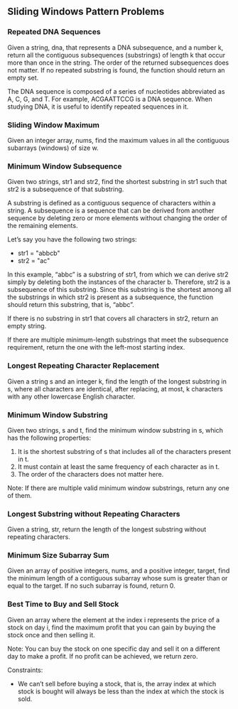 ## Sliding Windows Pattern Problems

### Repeated DNA Sequences
Given a string, dna, that represents a DNA subsequence, and a number k, return all the contiguous subsequences (substrings) of length k that occur more than once in the string. The order of the returned subsequences does not matter. If no repeated substring is found, the function should return an empty set.

The DNA sequence is composed of a series of nucleotides abbreviated as A, C, G, and T. For example, ACGAATTCCG is a DNA sequence.  When studying DNA, it is useful to identify repeated sequences in it.


### Sliding Window Maximum
Given an integer array, nums, find the maximum values in all the contiguous subarrays (windows) of size w.


### Minimum Window Subsequence
Given two strings, str1 and str2, find the shortest substring in str1 such that str2 is a subsequence of that substring.

A substring is defined as a contiguous sequence of characters within a string. A subsequence is a sequence that can be derived from another sequence by deleting zero or more elements without changing the order of the remaining elements.

Let’s say you have the following two strings:
- str1 = "abbcb"
- str2 = "ac"

In this example, “abbc” is a substring of str1, from which we can derive str2 simply by deleting both the instances of the character b. Therefore, str2 is a subsequence of this substring. Since this substring is the shortest among all the substrings in which str2 is present as a subsequence, the function should return this substring, that is, “abbc”.

If there is no substring in str1 that covers all characters in str2, return an empty string.

If there are multiple minimum-length substrings that meet the subsequence requirement, return the one with the left-most starting index.


### Longest Repeating Character Replacement
Given a string s and an integer k, find the length of the longest substring in s, where all characters are identical, after replacing, at most, k characters with any other lowercase English character.


### Minimum Window Substring
Given two strings, s and t, find the minimum window substring in s, which has the following properties:

1. It is the shortest substring of s that includes all of the characters present in t.
2. It must contain at least the same frequency of each character as in t.
3. The order of the characters does not matter here.

Note: If there are multiple valid minimum window substrings, return any one of them.


### Longest Substring without Repeating Characters
Given a string, str, return the length of the longest substring without repeating characters.


### Minimum Size Subarray Sum
Given an array of positive integers, nums, and a positive integer, target, find the minimum length of a contiguous subarray whose sum is greater than or equal to the target. If no such subarray is found, return 0.


### Best Time to Buy and Sell Stock
Given an array where the element at the index i represents the price of a stock on day i, find the maximum profit that you can gain by buying the stock once and then selling it.

Note: You can buy the stock on one specific day and sell it on a different day to make a profit. If no profit can be achieved, we return zero.

Constraints:
- We can’t sell before buying a stock, that is, the array index at which stock is bought will always be less than the index at which the stock is sold.
